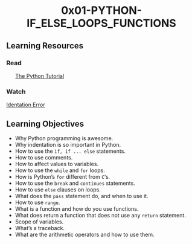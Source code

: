 <h1 align="center">0x01-PYTHON-IF_ELSE_LOOPS_FUNCTIONS</h1>

<h2>Learning Resources</h2>
<h3>Read</h2>
<ul>
  <a href="https://docs.python.org/3/tutorial/index.html">The Python Tutorial</a>
</ul>
<h3>Watch</h2
  <ul>
  <a href="https://www.youtube.com/watch?v=1QXOd2ZQs-Q" target="_blank">Identation Error</a>
  </ul>

<h2>Learning Objectives</h2>
<ul>
<li>Why Python programming is awesome.</li>
<li>Why indentation is so important in Python.</li>
<li>How to use the <code>if, if ... else</code> statements.</li>
<li>How to use comments.</li>
<li>How to affect values to variables.</li>
<li>How to use the <code>while</code> and <code>for</code> loops.</li>
<li>How is Python’s <code>for</code> different from <code>C</code>‘s.</li>
<li>How to use the <code>break</code> and <code>continues</code> statements.</li>
<li>How to use <code>else</code> clauses on loops.</li>
<li>What does the <code>pass</code> statement do, and when to use it.</li>
<li>How to use <code>range</code>.</li>
<li>What is a function and how do you use functions.</li>
<li>What does return a function that does not use any <code>return</code> statement.</li>
<li>Scope of variables.</li>
<li>What’s a traceback.</li>
<li>What are the arithmetic operators and how to use them.</li>
</ul>
